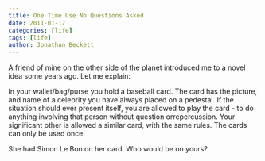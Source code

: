 ```yaml
---
title: One Time Use No Questions Asked
date: 2011-01-17
categories: [life]
tags: [life]
author: Jonathan Beckett
---
```


A friend of mine on the other side of the planet introduced me to a novel idea some years ago. Let me explain:

In your wallet/bag/purse you hold a baseball card. The card has the picture, and name of a celebrity you have always placed on a pedestal. If the situation should ever present itself, you are allowed to play the card - to do anything involving that person without question orrepercussion. Your significant other is allowed a similar card, with the same rules. The cards can only be used once.

She had Simon Le Bon on her card. Who would be on yours?